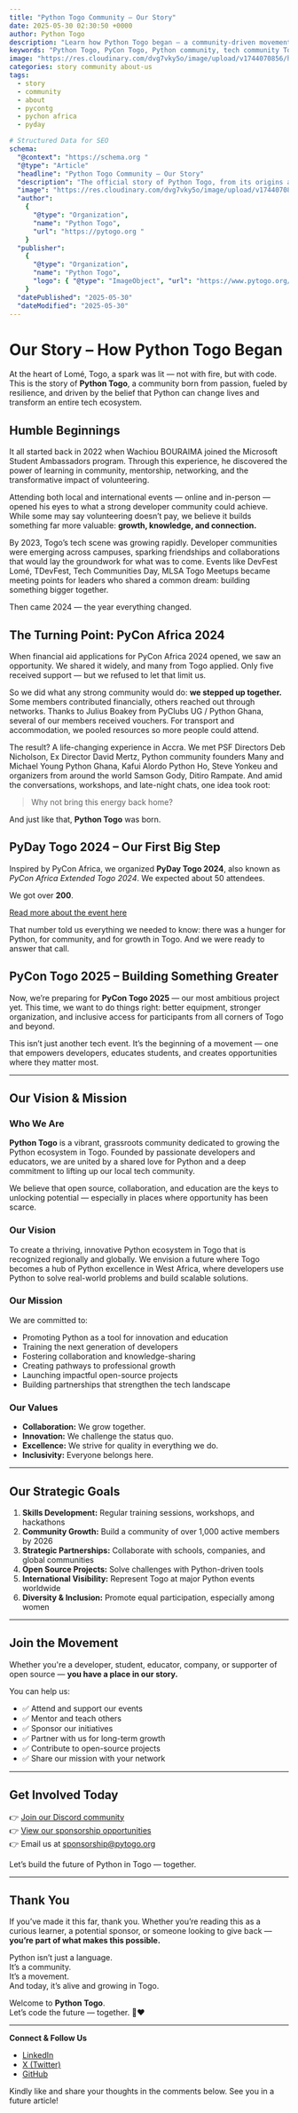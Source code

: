 ```yaml
---
title: "Python Togo Community – Our Story"
date: 2025-05-30 02:30:50 +0000
author: Python Togo
description: "Learn how Python Togo began — a community-driven movement to grow the Python ecosystem in Togo, empower developers, and organize PyCon Togo 2025."
keywords: "Python Togo, PyCon Togo, Python community, tech community Togo, open source, PyDay Togo, PyCon Africa, developer community, Python programming"
image: "https://res.cloudinary.com/dvg7vky5o/image/upload/v1744070856/hero_iapsxz.jpg"
categories: story community about-us
tags:
  - story
  - community
  - about
  - pycontg
  - pychon africa
  - pyday

# Structured Data for SEO
schema:
  "@context": "https://schema.org "
  "@type": "Article"
  "headline": "Python Togo Community – Our Story"
  "description": "The official story of Python Togo, from its origins at PyCon Africa 2024 to organizing PyDay Togo and preparing for PyCon Togo 2025."
  "image": "https://res.cloudinary.com/dvg7vky5o/image/upload/v1744070856/hero_iapsxz.jpg"
  "author":
    {
      "@type": "Organization",
      "name": "Python Togo",
      "url": "https://pytogo.org "
    }
  "publisher":
    {
      "@type": "Organization",
      "name": "Python Togo",
      "logo": { "@type": "ImageObject", "url": "https://www.pytogo.org/assets/images/logo.png" }
    }
  "datePublished": "2025-05-30"
  "dateModified": "2025-05-30"
---
```


# Our Story – How Python Togo Began

At the heart of Lomé, Togo, a spark was lit — not with fire, but with code.  
This is the story of **Python Togo**, a community born from passion, fueled by resilience, and driven by the belief that Python can change lives and transform an entire tech ecosystem.

## Humble Beginnings

It all started back in 2022 when Wachiou BOURAIMA joined the Microsoft Student Ambassadors program. Through this experience, he discovered the power of learning in community, mentorship, networking, and the transformative impact of volunteering.

Attending both local and international events — online and in-person — opened his eyes to what a strong developer community could achieve. While some may say volunteering doesn’t pay, we believe it builds something far more valuable: **growth, knowledge, and connection.**

By 2023, Togo’s tech scene was growing rapidly. Developer communities were emerging across campuses, sparking friendships and collaborations that would lay the groundwork for what was to come. Events like DevFest Lomé, TDevFest, Tech Communities Day, MLSA Togo Meetups became meeting points for leaders who shared a common dream: building something bigger together.

Then came 2024 — the year everything changed.

## The Turning Point: PyCon Africa 2024

When financial aid applications for PyCon Africa 2024 opened, we saw an opportunity. We shared it widely, and many from Togo applied. Only five received support — but we refused to let that limit us.

So we did what any strong community would do: **we stepped up together.** Some members contributed financially, others reached out through networks. Thanks to Julius Boakey from PyClubs UG / Python Ghana, several of our members received vouchers. For transport and accommodation, we pooled resources so more people could attend.

The result? A life-changing experience in Accra. We met PSF Directors Deb Nicholson, Ex Director David Mertz, Python community founders Many and Michael Young Python Ghana, Kafui Alordo Python Ho, Steve Yonkeu and organizers from around the world Samson Gody, Ditiro Rampate. And amid the conversations, workshops, and late-night chats, one idea took root:

> Why not bring this energy back home?

And just like that, **Python Togo** was born.

## PyDay Togo 2024 – Our First Big Step

Inspired by PyCon Africa, we organized **PyDay Togo 2024**, also known as *PyCon Africa Extended Togo 2024*. We expected about 50 attendees.

We got over **200**.

[Read more about the event here](https://lu.ma/runpiv8k )

That number told us everything we needed to know: there was a hunger for Python, for community, and for growth in Togo. And we were ready to answer that call.

## PyCon Togo 2025 – Building Something Greater

Now, we’re preparing for **PyCon Togo 2025** — our most ambitious project yet. This time, we want to do things right: better equipment, stronger organization, and inclusive access for participants from all corners of Togo and beyond.

This isn’t just another tech event. It’s the beginning of a movement — one that empowers developers, educates students, and creates opportunities where they matter most.

---

## Our Vision & Mission

### Who We Are

**Python Togo** is a vibrant, grassroots community dedicated to growing the Python ecosystem in Togo. Founded by passionate developers and educators, we are united by a shared love for Python and a deep commitment to lifting up our local tech community.

We believe that open source, collaboration, and education are the keys to unlocking potential — especially in places where opportunity has been scarce.

### Our Vision

To create a thriving, innovative Python ecosystem in Togo that is recognized regionally and globally. We envision a future where Togo becomes a hub of Python excellence in West Africa, where developers use Python to solve real-world problems and build scalable solutions.

### Our Mission

We are committed to:

- Promoting Python as a tool for innovation and education
- Training the next generation of developers
- Fostering collaboration and knowledge-sharing
- Creating pathways to professional growth
- Launching impactful open-source projects
- Building partnerships that strengthen the tech landscape

### Our Values

- **Collaboration:** We grow together.
- **Innovation:** We challenge the status quo.
- **Excellence:** We strive for quality in everything we do.
- **Inclusivity:** Everyone belongs here.

---

## Our Strategic Goals

1. **Skills Development:** Regular training sessions, workshops, and hackathons
2. **Community Growth:** Build a community of over 1,000 active members by 2026
3. **Strategic Partnerships:** Collaborate with schools, companies, and global communities
4. **Open Source Projects:** Solve challenges with Python-driven tools
5. **International Visibility:** Represent Togo at major Python events worldwide
6. **Diversity & Inclusion:** Promote equal participation, especially among women

---

## Join the Movement

Whether you're a developer, student, educator, company, or supporter of open source — **you have a place in our story.**

You can help us:

- ✅ Attend and support our events
- ✅ Mentor and teach others
- ✅ Sponsor our initiatives
- ✅ Partner with us for long-term growth
- ✅ Contribute to open-source projects
- ✅ Share our mission with your network

---

## Get Involved Today

👉 [Join our Discord community](https://pytogo.org/discord )  
👉 [View our sponsorship opportunities](https://pycontg.pytogo.org/sponsor )  
👉 Email us at [sponsorship@pytogo.org](mailto:sponsorship@pytogo.org)

Let’s build the future of Python in Togo — together.

---

## Thank You

If you’ve made it this far, thank you. Whether you’re reading this as a curious learner, a potential sponsor, or someone looking to give back — **you’re part of what makes this possible.**

Python isn’t just a language.  
It’s a community.  
It’s a movement.  
And today, it’s alive and growing in Togo.

Welcome to **Python Togo**.  
Let’s code the future — together. 🐍❤️

---

**Connect & Follow Us**  

- [LinkedIn](https://linkedin.com/company/pytogo-togo )  
- [X (Twitter)](https://x.com/pytogo_org )  
- [GitHub](https://github.com/pytogo-org )

Kindly like and share your thoughts in the comments below. See you in a future article!
